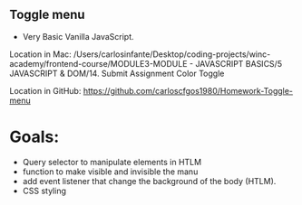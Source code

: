 ## Toggle menu

* Very Basic Vanilla JavaScript. 

Location in Mac:
/Users/carlosinfante/Desktop/coding-projects/winc-academy/frontend-course/MODULE3-MODULE - JAVASCRIPT BASICS/5 JAVASCRIPT & DOM/14. Submit Assignment Color Toggle

Location in GitHub:
https://github.com/carloscfgos1980/Homework-Toggle-menu

# Goals:
- Query selector to manipulate elements in HTLM
- function to make visible and invisible the manu
- add event listener that change the background of the body (HTLM).
- CSS styling